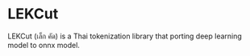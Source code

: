 # LEKCut
LEKCut (เล็ก คัด) is a Thai tokenization library that porting deep learning model to onnx model.
